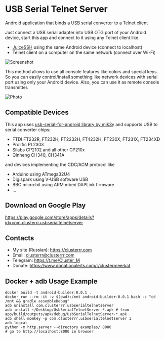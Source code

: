 # USB Serial Telnet Server
Android application that binds a USB serial converter to a Telnet client

Just connect a USB serial adapter into USB OTG port of your Android device, start this app and connect to it using any Telnet client like
* [JuiceSSH](https://play.google.com/store/apps/details?id=com.sonelli.juicessh) using the same Android device (connect to localhost)
* Telnet client on a computer on the same network (connect over Wi-Fi)

![Screenshot](https://user-images.githubusercontent.com/4236181/170989042-b82958ff-372b-4733-bbcb-ce98ebf331fc.png)

This method allows to use all console features like colors and special keys. So you can easily control/install something like network devices with serial port using only your Android device. Also, you can use it as remote console transmitter.

![Photo](https://user-images.githubusercontent.com/4236181/170874522-11253639-8eb8-4a95-b70d-e875a2f2baad.jpg)

## Compatible Devices
This app uses [usb-serial-for-android  library by mik3y](https://github.com/mik3y/usb-serial-for-android) and supports USB to serial converter chips:
* FTDI FT232R, FT232H, FT2232H, FT4232H, FT230X, FT231X, FT234XD
* Prolific PL2303
* Silabs CP2102 and all other CP210x
* Qinheng CH340, CH341A

and devices implementing the CDC/ACM protocol like
* Arduino using ATmega32U4
* Digispark using V-USB software USB
* BBC micro:bit using ARM mbed DAPLink firmware
* ...

## Download on Google Play

https://play.google.com/store/apps/details?id=com.clusterrr.usbserialtelnetserver

## Contacts
* My site (Russian): https://clusterrr.com
* Email: clusterrr@clusterrr.com
* Telegram: https://t.me/Cluster_M
* Donate: https://www.donationalerts.com/r/clustermeerkat

## Docker + adb Usage Example

```shell
docker build -t android-builder:0.0.1 .
docker run --rm -it -v $(pwd):/mnt android-builder:0.0.1 bash -c "cd /mnt && gradle assembleDebug"
adb uninstall com.clusterrr.usbserialtelnetserver
adb install ~/Desktop/UsbSerialTelnetServer-*.apk # from app/build/outputs/apk/debug/UsbSerialTelnetServer-*.apk
adb shell monkey -p com.clusterrr.usbserialtelnetserver 1
adb logcat
python -m http.server --directory examples/ 8080
# go to http://localhost:8080 in browser
```